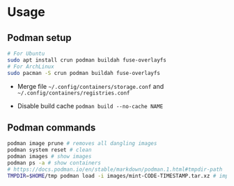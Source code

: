 # Usage

## Podman setup

```bash
# For Ubuntu
sudo apt install crun podman buildah fuse-overlayfs
# For ArchLinux
sudo pacman -S crun podman buildah fuse-overlayfs
```

- Merge file `~/.config/containers/storage.conf` and `~/.config/containers/registries.conf`

- Disable build cache `podman build --no-cache NAME`

## Podman commands

```bash
podman image prune # removes all dangling images
podman system reset # clean
podman images # show images
podman ps -a # show containers
# https://docs.podman.io/en/stable/markdown/podman.1.html#tmpdir-path
TMPDIR=$HOME/tmp podman load -i images/mint-CODE-TIMESTAMP.tar.xz # import image
```
